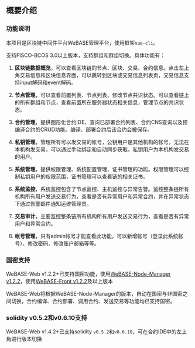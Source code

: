 ## 概要介绍

### 功能说明

本项目是区块链中间件平台WeBASE管理平台，使用框架`vue-cli`。

支持FISCO-BCOS 3.0以上版本，支持群组和群组切换。具体功能有：

1. **区块链数据概览**，可以查看区块链的节点、区块、交易、合约信息。点击左上角交易信息和区块信息界面，可以跳转到区块或交易信息列表页，交易信息支持input解码和event解码。

2. **节点管理**，可以查看前置列表、节点列表、修改节点共识状态。可以查看链上的所有群组和节点，查看前置所在服务器状态相关信息，管理节点的共识状态。

3. **合约管理**，提供图形化合约IDE、查询已部署合约列表、合约CNS查询以及预编译合约的CRUD功能。编译、部署合约后该合约会被保存。

4. **私钥管理**，管理所有可以发交易的帐号，公钥用户是其他机构的帐号，无法在本机构发交易，可以通过手动绑定和自动同步获取。私钥用户为本机构发交易的用户。

5. **系统管理**，提供权限管理、系统配置管理、证书管理的功能。权限管理可以控制私钥用户的权限范围，证书管理可以查看链的相关证书。

6. **系统监控**，系统监控包含了节点监控、主机监控与异常告警。监控整条链所有机构所有用户发送交易行为，查看是否有异常用户和异常合约，并在异常状态下通过告警邮件通知运维管理员。

7. **交易审计**，主要监控整条链所有机构所有用户发送交易行为，查看是否有异常用户和异常合约。

8. **帐号管理**，只有admin帐号才能查看此功能，可以新增帐号（登录此系统帐号）、修改密码、修改账户邮箱等等。

### 国密支持

WeBASE-Web v1.2.2+已支持国密功能，使用[WeBASE-Node-Manager v1.2.2](../WeBASE-Node-Manager/index.html)，使用[WeBASE-Front v1.2.2](../WeBASE-Front/index.html)及以上版本

WeBASE-Web将根据WeBASE-Node-Manager的版本，自动在国密与非国密之间切换，合约编译、合约部署、调用合约、发送交易等功能均已支持国密。

### solidity v0.5.2和v0.6.10支持

WeBASE-Web v1.4.2+已支持solidity `v0.5.2`和`v0.6.10`，可在合约IDE中的左上角进行版本切换
